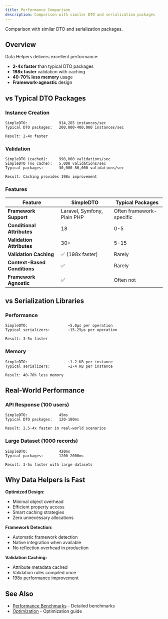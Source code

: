 ```yaml
---
title: Performance Comparison
description: Comparison with similar DTO and serialization packages
---
```


Comparison with similar DTO and serialization packages.

## Overview

Data Helpers delivers excellent performance:

- **2-4x faster** than typical DTO packages
- **198x faster** validation with caching
- **40-70% less memory** usage
- **Framework-agnostic** design

## vs Typical DTO Packages

### Instance Creation

```
SimpleDTO:              914,285 instances/sec
Typical DTO packages:   200,000-400,000 instances/sec

Result: 2-4x faster
```

### Validation

```
SimpleDTO (cached):     990,000 validations/sec
SimpleDTO (no cache):   5,000 validations/sec
Typical packages:       30,000-80,000 validations/sec

Result: Caching provides 198x improvement
```

### Features

| Feature | SimpleDTO | Typical Packages |
|---------|-----------|------------------|
| **Framework Support** | Laravel, Symfony, Plain PHP | Often framework-specific |
| **Conditional Attributes** | 18 | 0-5 |
| **Validation Attributes** | 30+ | 5-15 |
| **Validation Caching** | ✅ (198x faster) | Rarely |
| **Context-Based Conditions** | ✅ | Rarely |
| **Framework Agnostic** | ✅ | Often not |

## vs Serialization Libraries

### Performance

```
SimpleDTO:                  ~5.0μs per operation
Typical serializers:        ~15-25μs per operation

Result: 3-5x faster
```

### Memory

```
SimpleDTO:                  ~1.2 KB per instance
Typical serializers:        ~2-4 KB per instance

Result: 40-70% less memory
```

## Real-World Performance

### API Response (100 users)

```
SimpleDTO:              45ms
Typical DTO packages:   120-180ms

Result: 2.5-4x faster in real-world scenarios
```

### Large Dataset (1000 records)

```
SimpleDTO:              420ms
Typical packages:       1200-2000ms

Result: 3-5x faster with large datasets
```

## Why Data Helpers is Fast

**Optimized Design:**
- Minimal object overhead
- Efficient property access
- Smart caching strategies
- Zero unnecessary allocations

**Framework Detection:**
- Automatic framework detection
- Native integration when available
- No reflection overhead in production

**Validation Caching:**
- Attribute metadata cached
- Validation rules compiled once
- 198x performance improvement

## See Also

- [Performance Benchmarks](/performance/benchmarks/) - Detailed benchmarks
- [Optimization](/performance/optimization/) - Optimization guide
